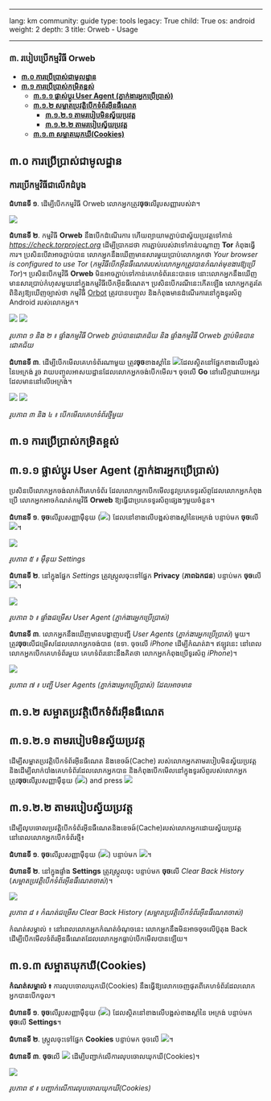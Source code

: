 

---

lang: km
community: guide
type: tools
legacy: True
child: True
os: android
weight: 2
depth: 3
title: Orweb - Usage

---

### ៣. របៀបប្រើកម្មវិធី Orweb ###

- [**៣.០ ការប្រើប្រាស់ជាមូលដ្ឋាន**](#3.0)
- [**៣.១ ការប្រើប្រាស់កម្រិតខ្ពស់**](#3.1)
    - [**៣.១.១ ផ្លាស់ប្តូរ User Agent (ភ្នាក់ងារអ្នកប្រើប្រាស់)**](#3.1.1)
    - [**៣.១.២ សម្អាតប្រវត្តិបើកទំព័រអ៊ីនធឺណេត**](#3.1.2)
        - [**៣.១.២.១ តាមរបៀបមិនស្វ័យប្រវត្ត**](#3.1.2.1)
        - [**៣.១.២.២ តាមរបៀបស្វ័យប្រវត្ត**](#3.1.2.2)
    - [**៣.១.៣ សម្អាតឃុកឃី(Cookies)**](#3.1.3)

<a name="3.0"></a>
## ៣.០ ការប្រើប្រាស់ជាមូលដ្ឋាន ##

### ការប្រើកម្មវិធីជាលើកដំបូង ###

**ជំហានទី ១**. ដើម្បីបើកកម្មវិធី Orweb  លោកអ្នកត្រូវ**ចុច**លើរូបសញ្ញារបស់វា។

![](/sbox/screen/orweb-en-1/orweb.png)

**ជំហានទី ២**. កម្មវិធី **Orweb** នឹងបើកដំណើរការ ហើយព្យាយាមភ្ជាប់ជាស្វ័យប្រវត្តទៅកាន់ *https://check.torproject.org* ដើម្បីប្រាកដថា ការភ្ជាប់របស់វាទៅកាន់បណ្តាញ **Tor** កំពុងធ្វើការ។ ប្រសិនបើវាអាចភ្ជាប់បាន លោកអ្នកនឹងឃើញមានសារមួយប្រាប់លោកអ្នកថា *Your browser is configured to use Tor* (*កម្មវិធីបើកអ៊ីនធឺណេតរបស់លោកអ្នកត្រូវបានកំណត់មុខងារឱ្យប្រើ Tor*)។ ប្រសិនបើកម្មវិធី **Orweb** មិនអាចភ្ជាប់ទៅកាន់គេហទំព័រនេះបានទេ នោះលោកអ្នកនឹងឃើញមានសារប្រាប់កំហុសមួយនៅក្នុងកម្មវិធីបើកអ៊ីនធឺណេត។ ប្រសិនបើករណីនេះកើតឡើង លោកអ្នកគួរតែពិនិត្យឱ្យឃើញច្បាស់ថា កម្មវិធី [Orbot](/km/orbot_main/) ត្រូវបានបញ្ចូល និងកំពុងមានដំណើរការនៅក្នុងទូរស័ព្ទ Android របស់លោកអ្នក។

![](/sbox/screen/orweb-en-1/006.png) ![](/sbox/screen/orweb-en-1/007.png)

*រូបភាព ១ និង ២ ៖ ផ្ទាំងកម្មវិធី Orweb ភ្ជាប់បានជោគជ័យ និង ផ្ទាំងកម្មវិធី Orweb ភ្ជាប់មិនបានជោគជ័យ*

**ជំហានទី ៣**. ដើម្បីបើកមើលគេហទំព័រណាមួយ ត្រូវ**ចុច**ខាងស្តាំនៃ ![](/sbox/screen/orweb-en-1/008.png)ដែលស្ថិតនៅផ្នែកខាងលើបង្អស់នៃអេក្រង់ រួច វាយបញ្ចូលអាសយដ្ឋានដែលលោកអ្នកចង់បើកមើល។ ចុចលើ **Go** នៅលើក្តារវាយអក្សរដែលមាននៅលើអេក្រង់។

![](/sbox/screen/orweb-en-1/009.png) ![](/sbox/screen/orweb-en-1/010.png)

*រូបភាព ៣ និង ៤ ៖ បើកមើលគេហទំព័រថ្មីមួយ*

<a name="3.1"></a>
## ៣.១ ការប្រើប្រាស់កម្រិតខ្ពស់ ##

<a name="3.1.1"></a>
## ៣.១.១ ផ្លាស់ប្តូរ User Agent (ភ្នាក់ងារអ្នកប្រើប្រាស់) ##

ប្រសិនបើលោកអ្នកចង់លាក់ពីគេហទំព័រ ដែលលោកអ្នកបើកមើលនូវប្រភេទទូរស័ព្ទដែលលោកអ្នកកំពុងប្រើ លោកអ្នកអាចកំណត់កម្មវិធី **Orweb** ឱ្យធ្វើជាប្រភេទទូរស័ព្ទផ្សេងៗមួយចំនួន។

**ជំហានទី ១**. **ចុច**លើរូបសញ្ញាម៉ឺនុយ (![](/sbox/screen/orweb-en-1/011.png)) ដែលនៅខាងលើបង្អស់ខាងស្តាំនៃអេក្រង់ បន្ទាប់មក **ចុច**លើ ![](/sbox/screen/orweb-en-1/012.png)។

![](/sbox/screen/orweb-en-1/013.png)

*រូបភាព ៥ ៖ ម៉ឺនុយ Settings*

**ជំហានទី ២**. នៅក្នុងផ្នែក *Settings*  ត្រូវស្ក្រូលចុះទៅផ្នែក **Privacy** (**ភាពឯកជន**) បន្ទាប់មក **ចុច**លើ ![](/sbox/screen/orweb-en-1/014.png)។

![](/sbox/screen/orweb-en-1/015.png)

*រូបភាព ៦ ៖ ផ្ទាំងជម្រើស User Agent (ភ្នាក់ងារអ្នកប្រើប្រាស់)*

**ជំហានទី ៣**. លោកអ្នកនឹងឃើញមានបង្ហាញបញ្ជី *User Agents* (*ភ្នាក់ងារអ្នកប្រើប្រាស់*) មួយ។ ត្រូវ**ចុច**លើជម្រើសដែលលោកអ្នកចង់បាន (ឧទា. ចុចលើ *iPhone* ដើម្បីកំណត់វា។ ឥឡូវនេះ នៅពេលលោកអ្នកបើកគេហទំព័រមួយ គេហទំព័រនោះនឹងគិតថា លោកអ្នកកំពុងប្រើទូរស័ព្ទ *iPhone*)។

![](/sbox/screen/orweb-en-1/016.png)

*រូបភាព ៧ ៖ បញ្ជី User Agents (ភ្នាក់ងារអ្នកប្រើប្រាស់) ដែលអាចមាន*

<a name="3.1.2"></a>
## ៣.១.២ សម្អាតប្រវត្តិបើកទំព័រអ៊ីនធឺណេត ##

<a name="3.1.2.1"></a>
## ៣.១.២.១ តាមរបៀបមិនស្វ័យប្រវត្ត ##

ដើម្បីសម្អាតប្រវត្តិបើកទំព័រអ៊ីនធឺណេត និងខេចឆ៍(Cache) របស់លោកអ្នកតាមរបៀបមិនស្វ័យប្រវត្ត និងដើម្បីលាក់បាំងគេហទំព័រដែលលោកអ្នកបាន និងកំពុងបើកមើលនៅក្នុងទូរស័ព្ទរបស់លោកអ្នក  ត្រូវ**ចុច**លើរូបសញ្ញាម៉ឺនុយ (![](/sbox/screen/orweb-en-1/011.png)) and press ![](/sbox/screen/orweb-en-1/017.png)

<a name="3.1.2.2"></a>
## ៣.១.២.២ តាមរបៀបស្វ័យប្រវត្ត ##

ដើម្បីលុបចោលប្រវត្តិបើកទំព័រអ៊ីនធឺណេតនិងខេចឆ៍(Cache)របស់លោកអ្នកដោយស្វ័យប្រវត្ត នៅពេលលោកអ្នកបើកទំព័រថ្មី៖

**ជំហានទី ១**. **ចុច**លើរូបសញ្ញាម៉ឺនុយ (![](/sbox/screen/orweb-en-1/011.png)) បន្ទាប់មក ![](/sbox/screen/orweb-en-1/012.png)។

**ជំហានទី ២**. នៅក្នុងផ្ទាំង **Settings** ត្រូវស្ក្រូលចុះ បន្ទាប់មក **ចុច**លើ *Clear Back History* (*សម្អាតប្រវត្តិបើកទំព័រអ៊ីនធឺណេតចាស់*)។

![](/sbox/screen/orweb-en-1/018.png)

*រូបភាព ៨ ៖ កំណត់ជម្រើស Clear Back History (សម្អាតប្រវត្តិបើកទំព័រអ៊ីនធឺណេតចាស់)*

កំណត់សម្គាល់ ៖ នៅពេលលោកអ្នកកំណត់ចំណុចនេះ លោកអ្នកនឹងមិនអាចចុចលើប៊ូតុង Back ដើម្បីបើកមើលទំព័រអ៊ីនធឺណេតដែលលោកអ្នកធ្លាប់បើកមើលបានឡើយ។

<a name="3.1.3"></a>
## ៣.១.៣ សម្អាតឃុកឃី(Cookies) ##

**កំណត់សម្គាល់ ៖** ការលុបចោលឃុកឃី(Cookies) នឹងធ្វើឱ្យលោកចេញផុតពីគេហទំព័រដែលលោកអ្នកបានបើកចូល។

**ជំហានទី ១**. **ចុច**លើរូបសញ្ញាម៉ឺនុយ (![](/sbox/screen/orweb-en-1/011.png)) ដែលស្ថិតនៅខាងលើបង្អស់ខាងស្តាំនៃ    អេក្រង់ បន្ទាប់មក **ចុច**លើ **Settings**។

**ជំហានទី ២**. ស្ក្រូលចុះទៅផ្នែក **Cookies** បន្ទាប់មក ចុចលើ ![](/sbox/screen/orweb-en-1/019.png)។

**ជំហានទី ៣**. **ចុច**លើ ![](/sbox/screen/orweb-en-1/020.png) ដើម្បីបញ្ជាក់លើការលុបចោលឃុកឃី(Cookies)។

![](/sbox/screen/orweb-en-1/021.png)

*រូបភាព ៩ ៖ បញ្ជាក់លើការលុបចោលឃុកឃី(Cookies)*


